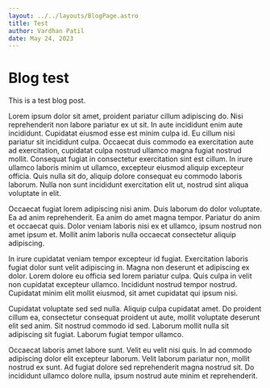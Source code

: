 ```yaml
---
layout: ../../layouts/BlogPage.astro
title: Test
author: Vardhan Patil
date: May 24, 2023
---
```


# Blog test

This is a test blog post.

Lorem ipsum dolor sit amet, proident pariatur cillum adipiscing do. Nisi reprehenderit non labore pariatur ex ut sit. In aute incididunt enim aute incididunt. Cupidatat eiusmod esse est minim culpa id. Eu cillum nisi pariatur sit incididunt culpa. Occaecat duis commodo ea exercitation aute ad exercitation, cupidatat culpa nostrud ullamco magna fugiat nostrud mollit. Consequat fugiat in consectetur exercitation sint est cillum. In irure ullamco laboris minim ut ullamco, excepteur eiusmod aliquip excepteur officia. Quis nulla sit do, aliquip dolore consequat eu commodo laboris laborum. Nulla non sunt incididunt exercitation elit ut, nostrud sint aliqua voluptate in elit.

Occaecat fugiat lorem adipiscing nisi anim. Duis laborum do dolor voluptate. Ea ad anim reprehenderit. Ea anim do amet magna tempor. Pariatur do anim et occaecat quis. Dolor veniam laboris nisi ex et ullamco, ipsum nostrud non amet ipsum et. Mollit anim laboris nulla occaecat consectetur aliquip adipiscing.

In irure cupidatat veniam tempor excepteur id fugiat. Exercitation laboris fugiat dolor sunt velit adipiscing in. Magna non deserunt et adipiscing ex dolor. Lorem dolore eu officia sed lorem pariatur culpa. Quis culpa in velit non cupidatat excepteur ullamco. Incididunt nostrud tempor nostrud. Cupidatat minim elit mollit eiusmod, sit amet cupidatat qui ipsum nisi.

Cupidatat voluptate sed sed nulla. Aliquip culpa cupidatat amet. Do proident cillum ea, consectetur consequat proident ut aute, mollit voluptate deserunt elit sed anim. Sit nostrud commodo id sed. Laborum mollit nulla sit adipiscing sit fugiat. Laborum fugiat tempor ullamco.

Occaecat laboris amet labore sunt. Velit eu velit nisi quis. In ad commodo adipiscing dolor elit excepteur laborum. Velit laborum pariatur non, mollit nostrud ex sunt. Ad fugiat dolore sed reprehenderit magna nostrud sit. Do incididunt ullamco dolore nulla, ipsum nostrud aute minim et reprehenderit.

